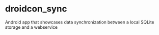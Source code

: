 # droidcon_sync
Android app that showcases data synchronization between a local SQLite storage and a webservice
